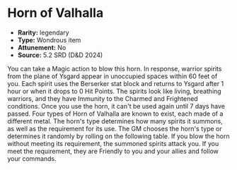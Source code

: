
# Horn of Valhalla

* **Rarity:** legendary
* **Type:** Wondrous item
* **Attunement:** No
* **Source:** 5.2 SRD (D&D 2024)


You can take a Magic action to blow this horn. In response, warrior spirits from the plane of Ysgard appear in unoccupied spaces within 60 feet of you. Each spirit uses the Berserker stat block and returns to Ysgard after 1 hour or when it drops to 0 Hit Points. The spirits look like living, breathing warriors, and they have Immunity to the Charmed and Frightened conditions. Once you use the horn, it can't be used again until 7 days have passed. Four types of Horn of Valhalla are known to exist, each made of a different metal. The horn's type determines how many spirits it summons, as well as the requirement for its use. The GM chooses the horn's type or determines it randomly by rolling on the following table. If you blow the horn without meeting its requirement, the summoned spirits attack you. If you meet the requirement, they are Friendly to you and your allies and follow your commands.
